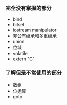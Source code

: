 ### 完全没有掌握的部分

* bind
* bitset
* iostream manipulator
* 非公有继承和多重继承
* union
* 位域
* volatile
* extern "C"

### 了解但是不常使用的部分

* 数组
* 位运算
* goto
